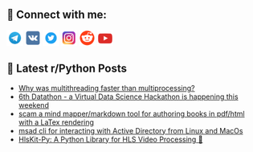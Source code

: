 ## 🔎 Connect with me:
[<img src="https://github.com/bullbesh/bullbesh/blob/main/images/Telegram.png" width="32" height="32" />](https://t.me/bullbesh)
[<img src="https://github.com/bullbesh/bullbesh/blob/main/images/VK.png" width="32" height="32" />](https://vk.com/bullbesh)
[<img src="https://github.com/bullbesh/bullbesh/blob/main/images/Twitter.png" width="32" height="32" />](https://twitter.com/bullbesh1)
[<img src="https://github.com/bullbesh/bullbesh/blob/main/images/Instagram.png" width="32" height="32" />](https://www.instagram.com/bullbesh)
[<img src="https://github.com/bullbesh/bullbesh/blob/main/images/Reddit.png" width="32" height="32" />](https://www.reddit.com/user/bullbesh)
[<img src="https://github.com/bullbesh/bullbesh/blob/main/images/YouTube.png" width="32" height="32" />](https://www.youtube.com/channel/UCtfjRs6uzgq5mfm8S06WTcg)

## 📕 Latest r/Python Posts
<!-- BLOG-POST-LIST:START -->
- [Why was multithreading faster than multiprocessing?](https://www.reddit.com/r/Python/comments/1k4cwbm/why_was_multithreading_faster_than_multiprocessing/)
- [6th Datathon - a Virtual Data Science Hackathon is happening this weekend](https://www.reddit.com/r/Python/comments/1k4b7lx/6th_datathon_a_virtual_data_science_hackathon_is/)
- [scam a mind mapper/markdown tool for authoring books in pdf/html with a LaTex rendering](https://www.reddit.com/r/Python/comments/1k4aq5o/scam_a_mind_mappermarkdown_tool_for_authoring/)
- [msad cli for interacting with Active Directory from Linux and MacOs](https://www.reddit.com/r/Python/comments/1k48gvr/msad_cli_for_interacting_with_active_directory/)
- [HlsKit-Py: A Python Library for HLS Video Processing 🚀](https://www.reddit.com/r/Python/comments/1k4457m/hlskitpy_a_python_library_for_hls_video_processing/)
<!-- BLOG-POST-LIST:END -->
